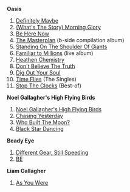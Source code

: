 **Oasis**

1. [Definitely Maybe](https://open.spotify.com/album/3F7qb5AiQdWxuMgSyQ9zyg)
2. [\(What's The Story\) Morning Glory](https://open.spotify.com/album/6EwvURY8f4Vu279jD9PuWn) 
3. [Be Here Now](https://open.spotify.com/album/3uDKwFpFkpWq7dr8DtqKmc)
4. [The Masterplan](https://open.spotify.com/album/6tgQeTZ3893n3c3MvlPzi7) (b-side compilation album)
5. [Standing On The Shoulder Of Giants](https://open.spotify.com/album/290qf7Wmbr6jnAUalRDTG)
6. [Familiar to Millions](https://open.spotify.com/album/2z6HGss4TeZU0evk6UgEak) (live album)
7. [Heathen Chemistry](https://open.spotify.com/album/2xckodyvw7xfpkmnEsNK90)
8. [Don't Believe The Truth](https://open.spotify.com/album/22T7qhtH0y4X2RpL6srqwo)
9. [Dig Out Your Soul](https://open.spotify.com/album/3oLyHFulyORECPzh5ZL3uf)
10. [Time Flies](https://open.spotify.com/album/0fuAACECzGxlQL9HqZuWWT) (The Singles)
11. [Stop The Clocks](https://open.spotify.com/album/3vhtaU9N6PEBsSAFqXA4cs) (Best-of)

**Noel Gallagher's High Flying Birds**

1. [Noel Gallagher's High Flying Birds](https://open.spotify.com/album/273aUxEFkxnRu1rD8DQmR5)
2. [Chasing Yesterday](https://open.spotify.com/album/3q0XXlwGIIRA8tw5Qpj7TX) 
&nbsp;   
3. [Who Built The Moon?](https://open.spotify.com/album/044dVZJ6GIHy8LEK1WdDCq)
4. [Black Star Dancing](https://open.spotify.com/album/59KvTCbW9rHU0D8S7DOR10)

**Beady Eye**

1. [Different Gear, Still Speeding](https://open.spotify.com/album/5408WteOw8kE5SzHPBZba3)
2. [BE](https://open.spotify.com/album/2TGqciWJqA7Q2YoweroGWY)


**Liam Gallagher**

1. [As You Were](https://open.spotify.com/album/2V3WS9tlPYmscBNWHHYu9X)